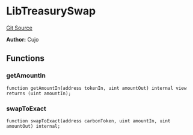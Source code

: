 # LibTreasurySwap
[Git Source](https://github.com/KlimaDAO/klimadao-solidity/blob/b98fc1e8b7dcf2a7b80bbaba384c8c84431739fc/src/infinity/libraries/TokenSwap/LibTreasurySwap.sol)

**Author:**
Cujo


## Functions
### getAmountIn


```solidity
function getAmountIn(address tokenIn, uint amountOut) internal view returns (uint amountIn);
```

### swapToExact


```solidity
function swapToExact(address carbonToken, uint amountIn, uint amountOut) internal;
```

